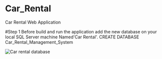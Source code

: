 # Car_Rental
Car Rental Web Application

#Step 1 Before build and run the application add the new database on your local SQL Server machine Named'Car Rental'. CREATE DATABASE Car_Rental_Management_System

![Car rental database](https://github.com/123thakurjangid/Car_Rental_M.S/assets/105066538/74eba633-08b7-4ac2-b60e-2aeb8fa6da58)
